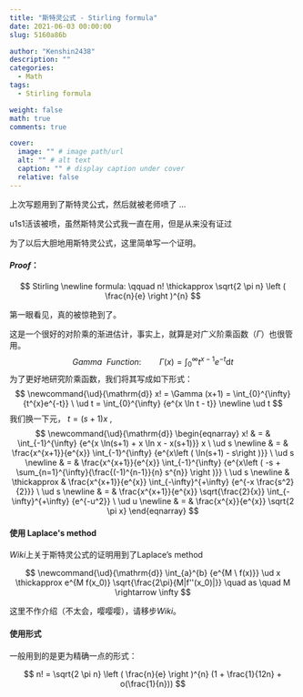 ```yaml
---
title: "斯特灵公式 - Stirling formula"
date: 2021-06-03 00:00:00
slug: 5160a86b

author: "Kenshin2438"
description: ""
categories:
  - Math
tags:
  - Stirling formula

weight: false
math: true
comments: true

cover:
  image: "" # image path/url
  alt: "" # alt text
  caption: "" # display caption under cover
  relative: false
---
```


上次写题用到了斯特灵公式，然后就被老师喷了 $\dots$ 

u1s1活该被喷，虽然斯特灵公式我一直在用，但是从来没有证过

为了以后大胆地用斯特灵公式，这里简单写一个证明。

<!--more-->

#### $Proof$：

$$
Stirling \newline formula: \qquad n! \thickapprox \sqrt{2 \pi n} \left ( \frac{n}{e} \right )^{n}
$$

第一眼看见，真的被惊艳到了。

这是一个很好的对阶乘的渐进估计，事实上，就算是对广义阶乘函数（$\Gamma$）也很管用。
$$
\newcommand{\ud}{\mathrm{d}}
Gamma \ \ Function: \qquad \Gamma{(x)} = \int_{0}^{\infty} t^{x-1}e^{-t} \ud t
$$
为了更好地研究阶乘函数，我们将其写成如下形式：
$$
\newcommand{\ud}{\mathrm{d}}
x! = \Gamma (x+1) = \int_{0}^{\infty} {t^{x}e^{-t}} \ \ud t =  \int_{0}^{\infty} {e^{x \ln t - t}} \newline \ud t
$$
我们换一下元， $t = (s+1)x$ ,
$$
\newcommand{\ud}{\mathrm{d}}
\begin{eqnarray}
x! & = & \int_{-1}^{\infty} {e^{x \ln(s+1) + x \ln x - x(s+1)}} x \ \ud s \newline
& = & \frac{x^{x+1}}{e^{x}} \int_{-1}^{\infty} {e^{x\left ( \ln(s+1) - s\right )}} \ \ud s \newline
& = & \frac{x^{x+1}}{e^{x}} \int_{-1}^{\infty} {e^{x\left ( -s + \sum_{n=1}^{\infty}{\frac{(-1)^{n-1}}{n} s^{n}} \right )}} \ \ud s \newline
& \thickapprox & \frac{x^{x+1}}{e^{x}} \int_{-\infty}^{+\infty} {e^{-x \frac{s^2}{2}}} \ \ud s \newline
& = & \frac{x^{x+1}}{e^{x}} \sqrt{\frac{2}{x}} \int_{-\infty}^{+\infty} {e^{-u^2}} \ \ud u \newline
& = & \frac{x^{x}}{e^{x}} \sqrt{2 \pi x}
\end{eqnarray}
$$

####  使用 Laplace's method

$Wiki$上关于斯特灵公式的证明用到了$\text{Laplace's method}$

$$
\newcommand{\ud}{\mathrm{d}}
\int_{a}^{b} {e^{M \ f(x)}} \ud x \thickapprox e^{M f(x_0)} \sqrt{\frac{2\pi}{M|f''(x_0)|}} \quad as \quad M \rightarrow \infty
$$

这里不作介绍（不太会，嘤嘤嘤），请移步$Wiki$。

#### 使用形式

一般用到的是更为精确一点的形式：

$$
n! = \sqrt{2 \pi n} \left ( \frac{n}{e} \right )^{n} (1 + \frac{1}{12n} + o(\frac{1}{n}))
$$